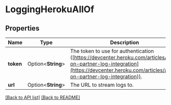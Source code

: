 # LoggingHerokuAllOf

## Properties

Name | Type | Description | Notes
------------ | ------------- | ------------- | -------------
**token** | Option<**String**> | The token to use for authentication ([https://devcenter.heroku.com/articles/add-on-partner-log-integration](https://devcenter.heroku.com/articles/add-on-partner-log-integration)). | 
**url** | Option<**String**> | The URL to stream logs to. | 

[[Back to API list]](../README.md#documentation-for-api-endpoints) [[Back to README]](../README.md)


